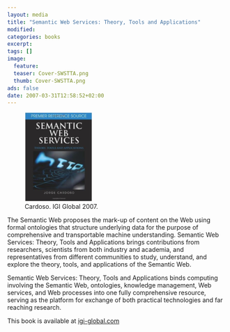 ```yaml
---
layout: media
title: "Semantic Web Services: Theory, Tools and Applications"
modified:
categories: books
excerpt:
tags: []
image:
  feature:
  teaser: Cover-SWSTTA.png
  thumb: Cover-SWSTTA.png
ads: false
date: 2007-03-31T12:58:52+02:00
---
```


<figure>
	<img src="/images/Cover-SWSTTA.png">
	<figcaption>Cardoso. IGI Global 2007.</figcaption>
</figure>

The Semantic Web proposes the mark-up of content on the Web using formal ontologies that structure underlying data for the purpose of comprehensive and transportable machine understanding. Semantic Web Services: Theory, Tools and Applications brings contributions from researchers, scientists from both industry and academia, and representatives from different communities to study, understand, and explore the theory, tools, and applications of the Semantic Web.

Semantic Web Services: Theory, Tools and Applications binds computing involving the Semantic Web, ontologies, knowledge management, Web services, and Web processes into one fully comprehensive resource, serving as the platform for exchange of both practical technologies and far reaching research.


This book is available at [igi-global.com](http://www.igi-global.com/book/semantic-web-services/893 "Title")

